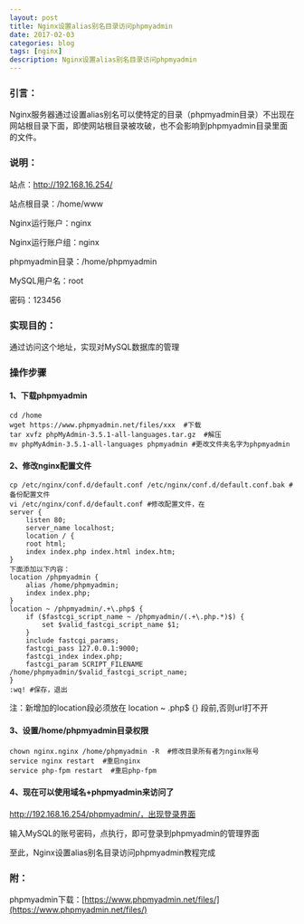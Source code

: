 ```yaml
---
layout: post
title: Nginx设置alias别名目录访问phpmyadmin
date: 2017-02-03
categories: blog
tags: [nginx]
description: Nginx设置alias别名目录访问phpmyadmin
---
```


### 引言：

Nginx服务器通过设置alias别名可以使特定的目录（phpmyadmin目录）不出现在网站根目录下面，即使网站根目录被攻破，也不会影响到phpmyadmin目录里面的文件。

### 说明：

站点：http://192.168.16.254/

站点根目录：/home/www

Nginx运行账户：nginx

Nginx运行账户组：nginx

phpmyadmin目录：/home/phpmyadmin

MySQL用户名：root

密码：123456

### 实现目的：

通过访问这个地址，实现对MySQL数据库的管理

### 操作步骤

#### 1、下载phpmyadmin

    cd /home
    wget https://www.phpmyadmin.net/files/xxx  #下载
    tar xvfz phpMyAdmin-3.5.1-all-languages.tar.gz  #解压
    mv phpMyAdmin-3.5.1-all-languages phpmyadmin #更改文件夹名字为phpmyadmin

#### 2、修改nginx配置文件

    cp /etc/nginx/conf.d/default.conf /etc/nginx/conf.d/default.conf.bak #备份配置文件
    vi /etc/nginx/conf.d/default.conf #修改配置文件，在
    server {
        listen 80;
        server_name localhost;
        location / {
        root html;
        index index.php index.html index.htm;
    }
    下面添加以下内容：
    location /phpmyadmin {
        alias /home/phpmyadmin;
        index index.php;
    }
    location ~ /phpmyadmin/.+\.php$ {
        if ($fastcgi_script_name ~ /phpmyadmin/(.+\.php.*)$) {
            set $valid_fastcgi_script_name $1;
        }
        include fastcgi_params;
        fastcgi_pass 127.0.0.1:9000;
        fastcgi_index index.php;
        fastcgi_param SCRIPT_FILENAME /home/phpmyadmin/$valid_fastcgi_script_name;
    }
    :wq! #保存，退出

注：新增加的location段必须放在 location ~ \.php$ {}  段前,否则url打不开

#### 3、设置/home/phpmyadmin目录权限

    chown nginx.nginx /home/phpmyadmin -R  #修改目录所有者为nginx账号
    service nginx restart  #重启nginx
    service php-fpm restart  #重启php-fpm

#### 4、现在可以使用域名+phpmyadmin来访问了

http://192.168.16.254/phpmyadmin/，出现登录界面

输入MySQL的账号密码，点执行，即可登录到phpmyadmin的管理界面

至此，Nginx设置alias别名目录访问phpmyadmin教程完成

### 附：

phpmyadmin下载：[https://www.phpmyadmin.net/files/](https://www.phpmyadmin.net/files/)